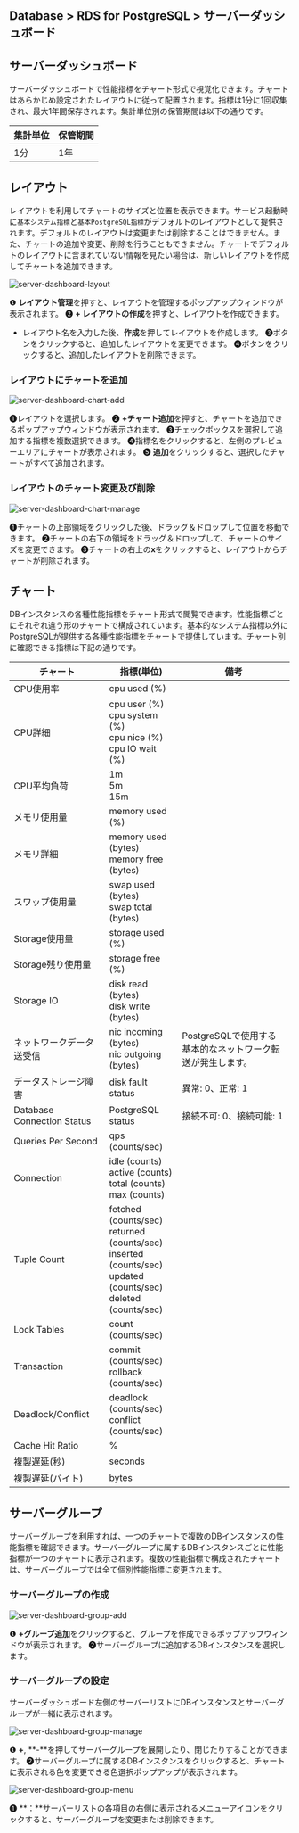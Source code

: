 ## Database > RDS for PostgreSQL > サーバーダッシュボード

## サーバーダッシュボード

サーバーダッシュボードで性能指標をチャート形式で視覚化できます。チャートはあらかじめ設定されたレイアウトに従って配置されます。指標は1分に1回収集され、最大1年間保存されます。集計単位別の保管期間は以下の通りです。

| 集計単位 | 保管期間 |
|-------|-------|
| 1分  | 1年  |

## レイアウト

レイアウトを利用してチャートのサイズと位置を表示できます。サービス起動時に`基本システム指標`と`基本PostgreSQL指標`がデフォルトのレイアウトとして提供されます。デフォルトのレイアウトは変更または削除することはできません。また、チャートの追加や変更、削除を行うこともできません。チャートでデフォルトのレイアウトに含まれていない情報を見たい場合は、新しいレイアウトを作成してチャートを追加できます。

![server-dashboard-layout](https://static-station.ngovc.com/v1/AUTH_3365819a41194e7ca358853f5b2eec52/cdn/prod_rds_postgres/20240813/server-dashboard-layout-ja.png)

❶ **レイアウト管理**を押すと、レイアウトを管理するポップアップウィンドウが表示されます。
❷ **+ レイアウトの作成**を押すと、レイアウトを作成できます。
- レイアウト名を入力した後、**作成**を押してレイアウトを作成します。
❸ボタンをクリックすると、追加したレイアウトを変更できます。
❹ボタンをクリックすると、追加したレイアウトを削除できます。

### レイアウトにチャートを追加

![server-dashboard-chart-add](https://static-station.ngovc.com/v1/AUTH_3365819a41194e7ca358853f5b2eec52/cdn/prod_rds_postgres/20240813/server-dashboard-chart-add-ja.png)

❶レイアウトを選択します。
❷ **+チャート追加**を押すと、チャートを追加できるポップアップウィンドウが表示されます。
❸チェックボックスを選択して追加する指標を複数選択できます。
❹指標名をクリックすると、左側のプレビューエリアにチャートが表示されます。
❺ **追加**をクリックすると、選択したチャートがすべて追加されます。

### レイアウトのチャート変更及び削除

![server-dashboard-chart-manage](https://static-station.ngovc.com/v1/AUTH_3365819a41194e7ca358853f5b2eec52/cdn/prod_rds_postgres/20240813/server-dashboard-chart-manage-ja.png)

❶チャートの上部領域をクリックした後、ドラッグ＆ドロップして位置を移動できます。
❷チャートの右下の領域をドラッグ＆ドロップして、チャートのサイズを変更できます。
❸チャートの右上の**x**をクリックすると、レイアウトからチャートが削除されます。

## チャート

DBインスタンスの各種性能指標をチャート形式で閲覧できます。性能指標ごとにそれぞれ違う形のチャートで構成されています。基本的なシステム指標以外にPostgreSQLが提供する各種性能指標をチャートで提供しています。チャート別に確認できる指標は下記の通りです。

| チャート                       | 指標(単位)                                                                                                                     | 備考                                 |
|----------------------------|----------------------------------------------------------------------------------------------------------------------------|------------------------------------|
| CPU使用率                     | cpu used (%)                                                                                                               |                                    |
| CPU詳細                      | cpu user (%)<br/>cpu system (%)<br/>cpu nice (%)<br/>cpu IO wait (%)                                                       |                                    |
| CPU平均負荷                    | 1m<br/>5m<br/>15m                                                                                                          |                                    |
| メモリ使用量                     | memory used (%)                                                                                                            |                                    |
| メモリ詳細                      | memory used (bytes)<br/>memory free (bytes)                                                                                |                                    |
| スワップ使用量                    | swap used (bytes)<br> swap total (bytes)                                                                                   |                                    |
| Storage使用量                 | storage used (%)                                                                                                           |                                    |
| Storage残り使用量               | storage free (%)                                                                                                           |                                    |
| Storage IO                 | disk read (bytes)<br> disk write (bytes)                                                                                   |                                    |
| ネットワークデータ送受信               | nic incoming (bytes)<br> nic outgoing (bytes)                                                                              | PostgreSQLで使用する基本的なネットワーク転送が発生します。 |
| データストレージ障害                 | disk fault status                                                                                                          | 異常: 0、正常: 1                        |
| Database Connection Status | PostgreSQL status                                                                                                          | 接続不可: 0、接続可能: 1                    |
| Queries Per Second         | qps (counts/sec)                                                                                                           |                                    |
| Connection                 | idle (counts)<br/>active (counts)<br/>total (counts)<br/>max (counts)                                                      |                                    |
| Tuple Count                | fetched (counts/sec)<br/>returned (counts/sec)<br/>inserted (counts/sec)<br/>updated (counts/sec)<br/>deleted (counts/sec) |                                    |
| Lock Tables                | count (counts/sec)                                                                                                         |                                    |
| Transaction                | commit (counts/sec)<br/>rollback (counts/sec)                                                                              |                                    |
| Deadlock/Conflict          | deadlock (counts/sec)<br/>conflict (counts/sec)                                                                            |                                    |
| Cache Hit Ratio            | %                                                                                                                          |                                    |
| 複製遅延(秒)                    | seconds                                                                                                                    |                                    |
| 複製遅延(バイト)                  | bytes                                                                                                                      |                                    |

## サーバーグループ

サーバーグループを利用すれば、一つのチャートで複数のDBインスタンスの性能指標を確認できます。サーバーグループに属するDBインスタンスごとに性能指標が一つのチャートに表示されます。複数の性能指標で構成されたチャートは、サーバーグループでは全て個別性能指標に変更されます。

### サーバーグループの作成

![server-dashboard-group-add](https://static-station.ngovc.com/v1/AUTH_3365819a41194e7ca358853f5b2eec52/cdn/prod_rds_postgres/20240813/server-dashboard-group-add-ja.png)

❶ **+グループ追加**をクリックすると、グループを作成できるポップアップウィンドウが表示されます。
❷サーバーグループに追加するDBインスタンスを選択します。

### サーバーグループの設定

サーバーダッシュボード左側のサーバーリストにDBインスタンスとサーバーグループが一緒に表示されます。

![server-dashboard-group-manage](https://static-station.ngovc.com/v1/AUTH_3365819a41194e7ca358853f5b2eec52/cdn/prod_rds_postgres/20240611/server-dashboard-group-manage-ja.png)

❶ **+**, **-**を押してサーバーグループを展開したり、閉じたりすることができます。
❷サーバーグループに属するDBインスタンスをクリックすると、チャートに表示される色を変更できる色選択ポップアップが表示されます。

![server-dashboard-group-menu](https://static-station.ngovc.com/v1/AUTH_3365819a41194e7ca358853f5b2eec52/cdn/prod_rds_postgres/20240611/server-dashboard-group-menu-ja.png)

❶ **：**サーバーリストの各項目の右側に表示されるメニューアイコンをクリックすると、サーバーグループを変更または削除できます。

